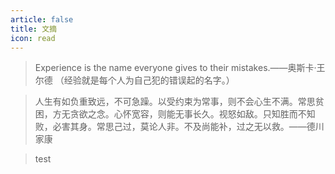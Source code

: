 ```yaml
---
article: false
title: 文摘
icon: read
---
```


>Experience is the name everyone gives to their mistakes.——奥斯卡·王尔德
（经验就是每个人为自己犯的错误起的名字。）


>人生有如负重致远，不可急躁。以受约束为常事，则不会心生不满。常思贫困，方无贪欲之念。心怀宽容，则能无事长久。视怒如敌。只知胜而不知败，必害其身。常思己过，莫论人非。不及尚能补，过之无以救。——德川家康

>test